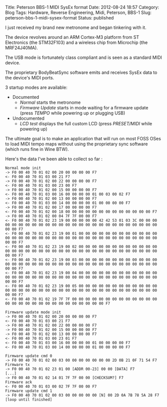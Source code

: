 Title: Peterson BBS-1 MIDI SysEx format
Date: 2012-08-24 18:57
Category: Blog
Tags: Hardware, Reverse Engineering, Midi, Peterson, BBS-1
Slug: peterson-bbs-1-midi-sysex-format
Status: published

I just received my brand new metronome and began tinkering with it.  
  
  
The device revolves around an ARM Cortex-M3 platform from ST Electronics
(the STM32F103) and a wireless chip from Microchip (the MRF24J40MA).  
  
  
The USB mode is fortunately class compliant and is seen as a standard
MIDI device.  
  
  
The proprietary BodyBeatSync software emits and receives SysEx data to
the device's MIDI ports.  
  
  
3 startup modes are available:

-   Documented
    -   *Normal* starts the metronome
    -   *Firmware Update* starts in mode waiting for a firmware update
        (press *TEMPO* while powering up or plugging USB)
-   Undocumented
    -   *LCD test* displays the full custom LCD (press *PRESET/MIDI*
        while powering up)

The ultimate goal is to make an application that will run on most FOSS
OSes to load MIDI tempo maps without using the proprietary sync software
(which runs fine in Wine BTW).  
  
  
Here's the data I've been able to collect so far :  

    Normal mode init
    -> F0 00 40 70 01 02 00 20 00 00 00 00 F7
    <- F0 00 40 70 01 03 00 21 F7
    -> F0 00 40 70 01 02 00 22 00 00 00 00 F7
    <- F0 00 40 70 01 03 00 23 00 F7
    -> F0 00 40 70 01 02 00 15 00 00 00 00 F7
    <- F0 00 40 70 01 03 00 16 00 00 00 00 01 00 03 00 02 F7
    -> F0 00 40 70 01 02 00 13 00 00 00 00 F7
    <- F0 00 40 70 01 03 00 14 00 00 00 00 01 00 00 00 00 F7
    -> F0 00 40 70 01 02 00 17 00 00 00 00 F7
    <- F0 00 40 70 01 02 00 18 00 00 00 00 00 00 00 00 00 00 00 00 00 F7
    -> F0 00 40 70 01 02 00 04 7F 7F 00 00 F7
    <- F0 00 40 70 01 02 23 19 00 00 00 00 00 42 42 53 01 03 3C 00 00 00 00 00 00 00 00 00 00 00 00 00 00 00 00 00 00 00 00 00 00 00 00 00 00 00 00 F7
    <- F0 00 40 70 01 02 23 19 00 01 00 00 00 00 00 00 00 00 00 00 00 00 00 00 00 00 00 00 00 00 00 00 00 00 00 00 00 00 00 00 00 00 00 00 00 00 00 F7
    <- F0 00 40 70 01 02 23 19 00 02 00 00 00 00 00 00 00 00 00 00 00 00 00 00 00 00 00 00 00 00 00 00 00 00 00 00 00 00 00 00 00 00 00 00 00 00 00 F7
    <- F0 00 40 70 01 02 23 19 00 03 00 00 00 00 00 00 00 00 00 00 00 00 00 00 00 00 00 00 00 00 00 00 00 00 00 00 00 00 00 00 00 00 00 00 00 00 00 F7
    <- F0 00 40 70 01 02 23 19 00 04 00 00 00 00 00 00 00 00 00 00 00 00 00 00 00 00 00 00 00 00 00 00 00 00 00 00 00 00 00 00 00 00 00 00 00 00 00 F7
    <- F0 00 40 70 01 02 23 19 00 05 00 00 00 00 00 00 00 00 00 00 00 00 00 00 00 00 00 00 00 00 00 00 00 00 00 00 00 00 00 00 00 00 00 00 00 00 00 F7
    <- F0 00 40 70 01 02 19 7F 7F 00 00 00 00 00 00 00 00 00 00 00 00 00 00 00 00 00 00 00 00 00 00 00 00 00 00 00 00 F7

    Firmware update mode init
    -> F0 00 40 70 01 02 00 20 00 00 00 00 F7
    <- F0 00 40 70 01 03 00 21 F7
    -> F0 00 40 70 01 02 00 22 00 00 00 00 F7
    -> F0 00 40 70 01 02 00 15 00 00 00 00 F7
    -> F0 00 40 70 01 02 00 13 00 00 00 00 F7
    <- F0 00 40 70 01 03 00 23 01 F7
    <- F0 00 40 70 01 03 00 16 00 00 00 00 01 00 00 00 00 F7
    <- F0 00 40 70 01 03 00 14 00 00 00 00 01 00 00 00 00 F7

    Firmware update cmd 0
    -> F0 00 40 70 01 02 00 03 00 00 00 00 00 00 00 2D 0B 21 0F 71 54 F7
    Firmware tx
    -> F0 00 40 70 01 02 23 01 00 [ADDR 00-23] 00 00 [DATA] F7
    [...]
    -> F0 00 40 70 01 02 14 01 7F 7F 00 00 [CHECKSUM?] F7
    Firmware ack
    <- F0 00 40 70 01 03 00 02 7F 7F 00 00 F7
    Firmware update cmd 1
    -> F0 00 40 70 01 02 00 03 00 00 00 00 00 [N] 00 2D 0A 7B 78 5A 28 F7
    [loop until finished]

</p>

